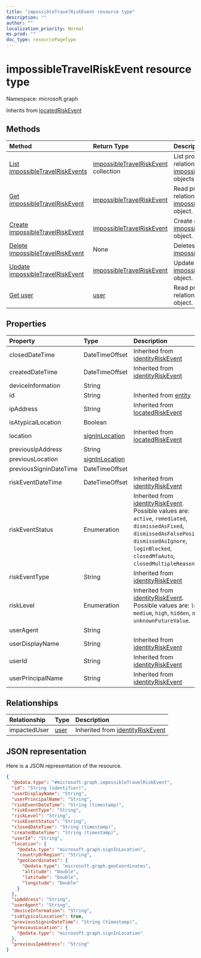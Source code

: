 ```yaml
---
title: "impossibleTravelRiskEvent resource type"
description: ""
author: ""
localization_priority: Normal
ms.prod: ""
doc_type: resourcePageType
---
```


# impossibleTravelRiskEvent resource type


Namespace: microsoft.graph




Inherits from [locatedRiskEvent](../resources/locatedriskevent.md)

## Methods
|Method|Return Type|Description|
|:---|:---|:---|
|[List impossibleTravelRiskEvents](../api/impossibletravelriskevent-list.md)|[impossibleTravelRiskEvent](../resources/impossibletravelriskevent.md) collection|List properties and relationships of the [impossibleTravelRiskEvent](../resources/impossibletravelriskevent.md) objects.|
|[Get impossibleTravelRiskEvent](../api/impossibletravelriskevent-get.md)|[impossibleTravelRiskEvent](../resources/impossibletravelriskevent.md)|Read properties and relationships of the [impossibleTravelRiskEvent](../resources/impossibletravelriskevent.md) object.|
|[Create impossibleTravelRiskEvent](../api/impossibletravelriskevent-post-impossibletravelriskevents.md)|[impossibleTravelRiskEvent](../resources/impossibletravelriskevent.md)|Create a new [impossibleTravelRiskEvent](../resources/impossibletravelriskevent.md) object.|
|[Delete impossibleTravelRiskEvent](../api/impossibletravelriskevent-delete.md)|None|Deletes a [impossibleTravelRiskEvent](../resources/impossibletravelriskevent.md).|
|[Update impossibleTravelRiskEvent](../api/impossibletravelriskevent-update.md)|[impossibleTravelRiskEvent](../resources/impossibletravelriskevent.md)|Update the properties of a [impossibleTravelRiskEvent](../resources/impossibletravelriskevent.md) object.|
|[Get user](../api/user-get.md)|[user](../resources/user.md)|Read properties and relationships of the [user](../resources/user.md) object.|

## Properties
|Property|Type|Description|
|:---|:---|:---|
|closedDateTime|DateTimeOffset| Inherited from [identityRiskEvent](../resources/identityriskevent.md)|
|createdDateTime|DateTimeOffset| Inherited from [identityRiskEvent](../resources/identityriskevent.md)|
|deviceInformation|String||
|id|String| Inherited from [entity](../resources/entity.md)|
|ipAddress|String| Inherited from [locatedRiskEvent](../resources/locatedriskevent.md)|
|isAtypicalLocation|Boolean||
|location|[signInLocation](../resources/signinlocation.md)| Inherited from [locatedRiskEvent](../resources/locatedriskevent.md)|
|previousIpAddress|String||
|previousLocation|[signInLocation](../resources/signinlocation.md)||
|previousSigninDateTime|DateTimeOffset||
|riskEventDateTime|DateTimeOffset| Inherited from [identityRiskEvent](../resources/identityriskevent.md)|
|riskEventStatus|Enumeration| Inherited from [identityRiskEvent](../resources/identityriskevent.md). Possible values are: `active`, `remediated`, `dismissedAsFixed`, `dismissedAsFalsePositive`, `dismissedAsIgnore`, `loginBlocked`, `closedMfaAuto`, `closedMultipleReasons`.|
|riskEventType|String| Inherited from [identityRiskEvent](../resources/identityriskevent.md)|
|riskLevel|Enumeration| Inherited from [identityRiskEvent](../resources/identityriskevent.md). Possible values are: `low`, `medium`, `high`, `hidden`, `none`, `unknownFutureValue`.|
|userAgent|String||
|userDisplayName|String| Inherited from [identityRiskEvent](../resources/identityriskevent.md)|
|userId|String| Inherited from [identityRiskEvent](../resources/identityriskevent.md)|
|userPrincipalName|String| Inherited from [identityRiskEvent](../resources/identityriskevent.md)|

## Relationships
|Relationship|Type|Description|
|:---|:---|:---|
|impactedUser|[user](../resources/user.md)| Inherited from [identityRiskEvent](../resources/identityriskevent.md)|

## JSON representation
Here is a JSON representation of the resource.
<!-- {
  "blockType": "resource",
  "keyProperty": "id",
  "@odata.type": "microsoft.graph.impossibleTravelRiskEvent",
  "baseType": "microsoft.graph.locatedRiskEvent",
  "openType": false
}
-->
``` json
{
  "@odata.type": "#microsoft.graph.impossibleTravelRiskEvent",
  "id": "String (identifier)",
  "userDisplayName": "String",
  "userPrincipalName": "String",
  "riskEventDateTime": "String (timestamp)",
  "riskEventType": "String",
  "riskLevel": "String",
  "riskEventStatus": "String",
  "closedDateTime": "String (timestamp)",
  "createdDateTime": "String (timestamp)",
  "userId": "String",
  "location": {
    "@odata.type": "microsoft.graph.signInLocation",
    "countryOrRegion": "String",
    "geoCoordinates": {
      "@odata.type": "microsoft.graph.geoCoordinates",
      "altitude": "Double",
      "latitude": "Double",
      "longitude": "Double"
    }
  },
  "ipAddress": "String",
  "userAgent": "String",
  "deviceInformation": "String",
  "isAtypicalLocation": true,
  "previousSigninDateTime": "String (timestamp)",
  "previousLocation": {
    "@odata.type": "microsoft.graph.signInLocation"
  },
  "previousIpAddress": "String"
}
```

